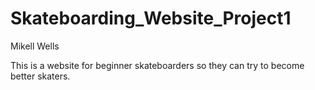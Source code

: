 # Skateboarding_Website_Project1
Mikell Wells

This is a website for beginner skateboarders so they can try to become better skaters.
